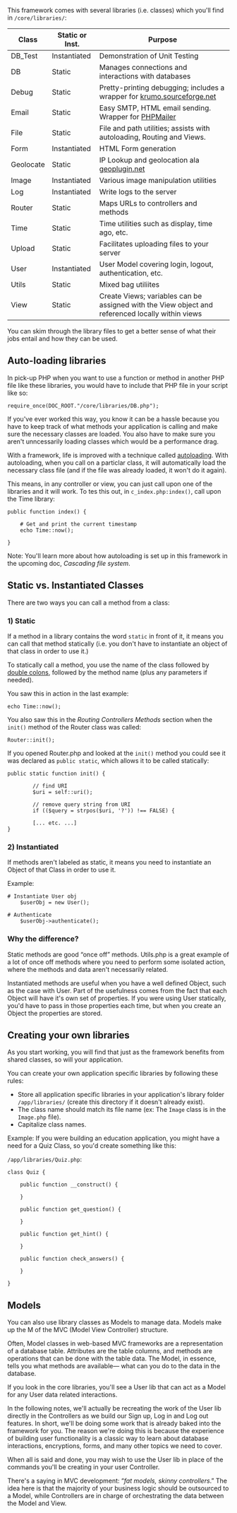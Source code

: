 This framework comes with several libraries (i.e. classes) which you'll find in `/core/libraries/`:

Class | Static or Inst. | Purpose 
------------ | ------------ | ------------ | 
DB_Test | Instantiated | Demonstration of Unit Testing
DB | Static | Manages connections and interactions with databases
Debug | Static | Pretty-printing debugging; includes a wrapper for [krumo.sourceforge.net](http://krumo.sourceforge.net)
Email | Static | Easy SMTP, HTML email sending. Wrapper for [PHPMailer](https://code.google.com/a/apache-extras.org/p/phpmailer/)
File  | Static |File and path utilities; assists with autoloading, Routing and Views.
Form  | Instantiated | HTML Form generation
Geolocate | Static | IP Lookup and geolocation ala [geoplugin.net](http://geoplugin.net)
Image | Instantiated |Various image manipulation utilities
Log | Instantiated | Write logs to the server
Router | Static | Maps URLs to controllers and methods
Time | Static | Time utilities such as display, time ago, etc.
Upload | Static | Facilitates uploading files to your server
User | Instantiated | User Model covering login, logout, authentication, etc.
Utils | Static | Mixed bag utiliites
View | Static | Create Views; variables can be assigned with the View object and referenced locally within views

You can skim through the library files to get a better sense of what their jobs entail and how they can be used.

## Auto-loading libraries
In pick-up PHP when you want to use a function or method in another PHP file like these libraries, you would have to include that PHP file in your script like so:

	require_once(DOC_ROOT."/core/libraries/DB.php");

If you've ever worked this way, you know it can be a hassle because you have to keep track of what methods your application is calling and make sure the necessary classes are loaded. You also have to make sure you aren't unncessarily loading classes which would be a performance drag.

With a framework, life is improved with a technique called [autoloading](http://php.net/manual/en/language.oop5.autoload.php). With autoloading, when you call on a particlar class, it will automatically load the necessary class file (and if the file was already loaded, it won't do it again).

This means, in any controller or view, you can just call upon one of the libraries and it will work. To tes this out, in `c_index.php:index()`, call upon the Time library: 


	public function index() {
	
		# Get and print the current timestamp
		echo Time::now();
	
	}

Note: You'll learn more about how autoloading is set up in this framework in the upcoming doc, *Cascading file system*.


## Static vs. Instantiated Classes

There are two ways you can call a method from a class:

### 1) Static
If a method in a library contains the word `static` in front of it, it means you can call that method statically (i.e. you don't have to instantiate an object of that class in order to use it.)

To statically call a method, you use the name of the class followed by [double colons](http://www.php.net/manual/en/language.oop5.paamayim-nekudotayim.php), followed by the method name (plus any parameters if needed).

You saw this in action in the last example:

	echo Time::now();

You also saw this in the *Routing Controllers Methods* section when the `init()` method of the Router class was called:

	Router::init();

If you opened Router.php and looked at the `init()` method you could see it was declared as `public static`, which allows it to be called statically:

	public static function init() {
	
			// find URI
			$uri = self::uri();
									
			// remove query string from URI
			if (($query = strpos($uri, '?')) !== FALSE) {
			
			[... etc. ...]
	}
	

### 2) Instantiated
If methods aren't labeled as static, it means you need to instantiate an Object of that Class in order to use it.

Example:

	# Instantiate User obj
		$userObj = new User();
				
	# Authenticate
		$userObj->authenticate();


### Why the difference?
Static methods are good &ldquo;once off&rdquo; methods. Utils.php is a great example of a lot of once off methods where you need to perform some isolated action, where the methods and data aren't necessarily related. 

Instantiated methods are useful when you have a well defined Object, such as the case with User. Part of the usefulness comes from the fact that each Object will have it&apos;s own set of properties. If you were using User statically, you'd have to pass in those properties each time, but when you create an Object the properties are stored.


## Creating your own libraries
As you start working, you will find that just as the framework benefits from shared classes, so will your application.

You can create your own application specific libraries by following these rules:

* Store all application specific libraries in your application's library folder `/app/libraries/` (create this directory if it doesn't already exist).
* The class name should match its file name (ex: The `Image` class is in the `Image.php` file).
* Capitalize class names.

Example: If you were building an education application, you might have a need for a Quiz Class, so you'd create something like this:

`/app/libraries/Quiz.php`:

	class Quiz {
		
		public function __construct() {
		
		}
		
		public function get_question() {
					
		}
		
		public function get_hint() {
		
		}
		
		public function check_answers() {
					
		}
	
	}

## Models
You can also use library classes as Models to manage data. Models make up the M of the MVC (Model View Controller) structure.

Often, Model classes in web-based MVC frameworks are a representation of a database table. Attributes are the table columns, and methods are operations that can be done with the table data. The Model, in essence, tells you what methods are available&mdash; what can you do to the data in the database. 

If you look in the core libraries, you'll see a User lib that can act as a Model for any User data related interactions. 

In the following notes, we'll actually be recreating the work of the User lib directly in the Controllers as we build our Sign up, Log in and Log out features. In short, we'll be doing some work that is already baked into the framework for you. The reason we're doing this is because the experience of building user functionality is a classic way to learn about database interactions, encryptions, forms, and many other topics we need to cover.

When all is said and done, you may wish to use the User lib in place of the commands you'll be creating in your user Controller. 

There's a saying in MVC development: &ldquo;*fat models, skinny controllers*.&rdquo; The idea here is that the majority of your business logic should be outsourced to a Model, while Controllers are in charge of orchestrating the data between the Model and View.

<!-- http://mathayi.wordpress.com/2009/01/19/mvc-architecture-in-php-development/ -->
